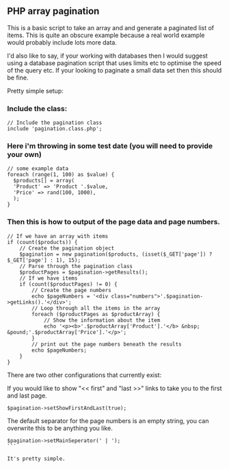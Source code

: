 ## PHP array pagination

This is a basic script to take an array and and generate a paginated list of items. This is quite an obscure example because a real world example would probably include lots more data.

I'd also like to say, if your working with databases then I would suggest using a database pagination script that uses limits etc to optimise the speed of the query etc. If your looking to paginate a small data set then this should be fine.

Pretty simple setup:

### Include the class:

```
// Include the pagination class
include 'pagination.class.php';
```

### Here i'm throwing in some test date (you will need to provide your own)

```
// some example data
foreach (range(1, 100) as $value) {
  $products[] = array(
  'Product' => 'Product '.$value,
  'Price' => rand(100, 1000),
  );
}
```

### Then this is how to output of the page data and page numbers.

```
// If we have an array with items
if (count($products)) {
    // Create the pagination object
    $pagination = new pagination($products, (isset($_GET['page']) ? $_GET['page'] : 1), 15);
    // Parse through the pagination class
    $productPages = $pagination->getResults();
    // If we have items 
    if (count($productPages) != 0) {
        // Create the page numbers
        echo $pageNumbers = '<div class="numbers">'.$pagination->getLinks().'</div>';
        // Loop through all the items in the array
        foreach ($productPages as $productArray) {
            // Show the information about the item
            echo '<p><b>'.$productArray['Product'].'</b> &nbsp; &pound;'.$productArray['Price'].'</p>';
        }
        // print out the page numbers beneath the results
        echo $pageNumbers;
    }
}
```

There are two other configurations that currently exist:

If you would like to show "<< first" and "last >>" links to take you to the first and last page.

```
$pagination->setShowFirstAndLast(true);
````

The default separator for the page numbers is an empty string, you can overwrite this to be anything you like.

````
$pagination->setMainSeperator(' | ');
```

It's pretty simple.